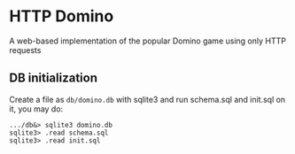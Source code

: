 # HTTP Domino

A web-based implementation of the popular Domino game using only HTTP requests

## DB initialization

Create a file as `db/domino.db` with sqlite3 and run schema.sql and init.sql on it, you may do:

	.../db&> sqlite3 domino.db
	sqlite3> .read schema.sql
	sqlite3> .read init.sql
